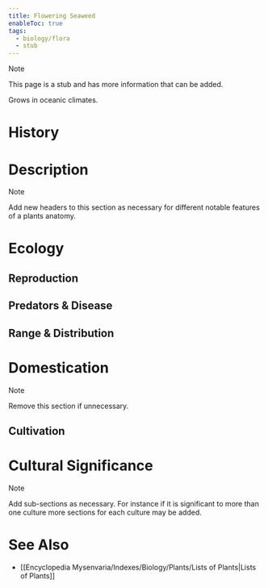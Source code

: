 ```yaml
---
title: Flowering Seaweed
enableToc: true
tags:
  - biology/flora
  - stub
---
```


> [!note]
> This page is a stub and has more information that can be added.

Grows in oceanic climates.
# History

# Description
> [!note]
> Add new headers to this section as necessary for different notable features of a plants anatomy.

# Ecology
## Reproduction

## Predators & Disease

## Range & Distribution

# Domestication
> [!note]
> Remove this section if unnecessary.

## Cultivation

# Cultural Significance 
> [!note]
> Add sub-sections as necessary. For instance if it is significant to more than one culture more sections for each culture may be added.

# See Also
- [[Encyclopedia Mysenvaria/Indexes/Biology/Plants/Lists of Plants|Lists of Plants]]